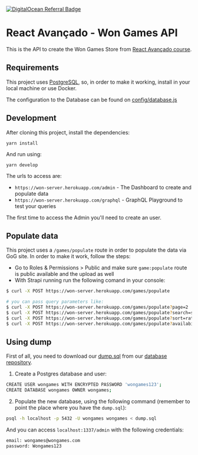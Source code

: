 [![DigitalOcean Referral Badge](https://web-platforms.sfo2.digitaloceanspaces.com/WWW/Badge%203.svg)](https://www.digitalocean.com/?refcode=4c3eee0af56f&utm_campaign=Referral_Invite&utm_medium=Referral_Program&utm_source=badge)

# React Avançado - Won Games API

This is the API to create the Won Games Store from [React Avançado course](https://reactavancado.com.br/).

## Requirements

This project uses [PostgreSQL](https://www.postgresql.org/), so, in order to make it working, install in your local machine or use Docker.

The configuration to the Database can be found on [config/database.js](config/database.js)

## Development

After cloning this project, install the dependencies:

```
yarn install
```

And run using:

```
yarn develop
```

The urls to access are:

- `https://won-server.herokuapp.com/admin` - The Dashboard to create and populate data
- `https://won-server.herokuapp.com/graphql` - GraphQL Playground to test your queries

The first time to access the Admin you'll need to create an user.

## Populate data

This project uses a `/games/populate` route in order to populate the data via GoG site.
In order to make it work, follow the steps:

- Go to Roles & Permissions > Public and make sure `game:populate` route is public available and the upload as well
- With Strapi running run the following comand in your console:

```bash
$ curl -X POST https://won-server.herokuapp.com/games/populate

# you can pass query parameters like:
$ curl -X POST https://won-server.herokuapp.com/games/populate?page=2
$ curl -X POST https://won-server.herokuapp.com/games/populate?search=simcity
$ curl -X POST https://won-server.herokuapp.com/games/populate?sort=rating&price=free
$ curl -X POST https://won-server.herokuapp.com/games/populate?availability=coming&sort=popularity
```

## Using dump

First of all, you need to download our [dump.sql](https://github.com/Won-Games/database/raw/master/dump.sql) from our [database repository](https://github.com/Won-Games/database).

1. Create a Postgres database and user:

```sh
CREATE USER wongames WITH ENCRYPTED PASSWORD 'wongames123';
CREATE DATABASE wongames OWNER wongames;
```

2. Populate the new database, using the following command (remember to point the place where you have the `dump.sql`):

```sh
psql -h localhost -p 5432 -U wongames wongames < dump.sql
```

And you can access `localhost:1337/admin` with the following credentials:

```sh
email: wongames@wongames.com
password: Wongames123
```
